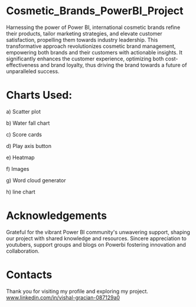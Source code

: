 # Cosmetic_Brands_PowerBI_Project
Harnessing the power of Power BI, international cosmetic brands refine their products, tailor marketing strategies, and elevate customer satisfaction, propelling them towards industry leadership. 
This transformative approach revolutionizes cosmetic brand management, empowering both brands and their customers with actionable insights. 
It significantly enhances the customer experience, optimizing both cost-effectiveness and brand loyalty, thus driving the brand towards a future of unparalleled success.

# Charts Used:
a) Scatter plot

b) Water fall chart

c) Score cards

d) Play axis button

e) Heatmap

f) Images

g) Word cloud generator

h) line chart

# Acknowledgements
Grateful for the vibrant Power BI community's unwavering support, shaping our project with shared knowledge and resources. 
Sincere appreciation to youtubers, support groups and blogs on Powerbi fostering innovation and collaboration.

# Contacts
Thank you for visiting my profile and exploring my project.
www.linkedin.com/in/vishal-gracian-087129a0
